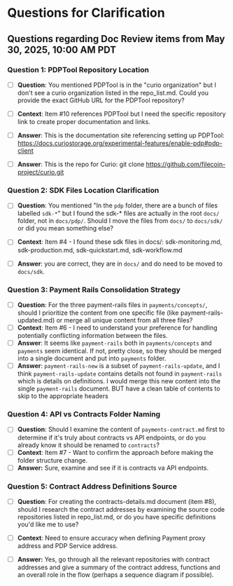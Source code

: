 # Questions for Clarification

## Questions regarding Doc Review items from May 30, 2025, 10:00 AM PDT

### Question 1: PDPTool Repository Location
- [ ] **Question**: You mentioned PDPTool is in the "curio organization" but I don't see a curio organization listed in the repo_list.md. Could you provide the exact GitHub URL for the PDPTool repository?
- [ ] **Context**: Item #10 references PDPTool but I need the specific repository link to create proper documentation and links.

- [ ] **Answer**: This is the documentation site referencing setting up PDPTool: https://docs.curiostorage.org/experimental-features/enable-pdp#pdp-client
- [ ] **Answer**: This is the repo for Curio: git clone https://github.com/filecoin-project/curio.git


### Question 2: SDK Files Location Clarification  
- [ ] **Question**: You mentioned "In the `pdp` folder, there are a bunch of files labelled `sdk-*`" but I found the sdk-* files are actually in the root `docs/` folder, not in `docs/pdp/`. Should I move the files from `docs/` to `docs/sdk/` or did you mean something else?
- [ ] **Context**: Item #4 - I found these sdk files in docs/: sdk-monitoring.md, sdk-production.md, sdk-quickstart.md, sdk-workflow.md
- [ ] **Answer**: you are correct, they are in `docs/` and do need to be moved to `docs/sdk`.


### Question 3: Payment Rails Consolidation Strategy
- [ ] **Question**: For the three payment-rails files in `payments/concepts/`, should I prioritize the content from one specific file (like payment-rails-updated.md) or merge all unique content from all three files?
- [ ] **Context**: Item #6 - I need to understand your preference for handling potentially conflicting information between the files.
- [ ] **Answer**: It seems like `payment-rails` both in `payments/concepts` and `payments` seem identical.  If not, pretty close, so they should be merged into a single document and put into `payments` folder.
- [ ] **Answer**: `payment-rails-new` is a subset of `payment-rails-update`, and I think `payment-rails-update` contains details not found in `payment-rails` which is details on definitions.  I would merge this new content into the single `payment-rails` document. BUT have a clean table of contents to skip to the appropriate headers

### Question 4: API vs Contracts Folder Naming
- [ ] **Question**: Should I examine the content of `payments-contract.md` first to determine if it's truly about contracts vs API endpoints, or do you already know it should be renamed to `contracts`?
- [ ] **Context**: Item #7 - Want to confirm the approach before making the folder structure change.
- [ ] **Answer:** Sure, examine and see if it is contracts va API endpoints.

### Question 5: Contract Address Definitions Source
- [ ] **Question**: For creating the contracts-details.md document (item #8), should I research the contract addresses by examining the source code repositories listed in repo_list.md, or do you have specific definitions you'd like me to use?
- [ ] **Context**: Need to ensure accuracy when defining Payment proxy address and PDP Service address.
- [ ] **Answer:** Yes, go through all the relevant repositories with contract addresses and give a summary of the contract address, functions and an overall role in the flow (perhaps a sequence diagram if possible).


